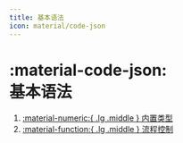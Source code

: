 ```yaml
---
title: 基本语法
icon: material/code-json
---
```


# :material-code-json:<br>基本语法

1. [:material-numeric:{ .lg .middle } 内置类型](./stdtypes.md)
2. [:material-function:{ .lg .middle } 流程控制](./flow.md)
